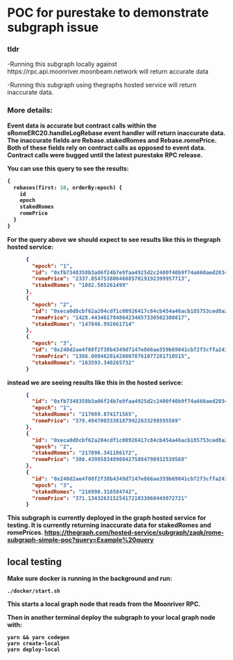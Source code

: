 <h1>POC for purestake to demonstrate subgraph issue</h1>

<h3>tldr</h3>
-Running this subgraph locally against https://rpc.api.moonriver.moonbeam.network will return accurate data


-Running this subgraph using thegraphs hosted service will return inaccurate data.







<h3>More details:</h3>
<b/>
Event data is accurate but contract calls within the sRomeERC20.handleLogRebase event handler will return inaccurate data. The inaccurate fields are Rebase.stakedRomes and Rebase.romePrice. Both of these fields rely on contract calls as opposed to event data. Contract calls were bugged until the latest purestake RPC release.

You can use this query to see the results:
```graphql
{
  rebases(first: 10, orderBy:epoch) {
    id
    epoch
    stakedRomes
    romePrice
  }
}
```

For the query above we should expect to see results like this in thegraph hosted service:
```json
      {
        "epoch": "1",
        "id": "0xfb7348358b3a06f24b7e9faa4925d2c2400f40b9f74a660aed20341bfb6d9f80",
        "romePrice": "2337.054753806460857019192399957713",
        "stakedRomes": "1082.585261499"
      },
      {
        "epoch": "2",
        "id": "0xeca0d8cbf62a204cdf1c00926417c84cb454a46acb185753ced8a2c777c6d94b",
        "romePrice": "1428.443461784864234657330502300817",
        "stakedRomes": "147846.992661714"
      },
      {
        "epoch": "3",
        "id": "0x240d2ae4f08f2f38b4349d7147e866ae359b69041cb72f3cffa2435497248a21",
        "romePrice": "1386.008462014260078761077281710515",
        "stakedRomes": "163593.340265732"
      }
```

instead we are seeing results like this in the hosted serivce:
```json
      {
        "id": "0xfb7348358b3a06f24b7e9faa4925d2c2400f40b9f74a660aed20341bfb6d9f80",
        "epoch": "1",
        "stakedRomes": "217089.874171565",
        "romePrice": "379.49470033381879922633298595569"
      },
      {
        "id": "0xeca0d8cbf62a204cdf1c00926417c84cb454a46acb185753ced8a2c777c6d94b",
        "epoch": "2",
        "stakedRomes": "217096.341186172",
        "romePrice": "380.4399583489084275884790932539568"
      },
      {
        "id": "0x240d2ae4f08f2f38b4349d7147e866ae359b69041cb72f3cffa2435497248a21",
        "epoch": "3",
        "stakedRomes": "216990.318584742",
        "romePrice": "371.1343263152541721033060449872721"
      }
```

This subgraph is currently deployed in the graph hosted service for testing. It is currently returning inaccurate data for stakedRomes and romePrices.
https://thegraph.com/hosted-service/subgraph/zaqk/rome-subgraph-simple-poc?query=Example%20query

## local testing
Make sure docker is running in the background and run:
```
./docker/start.sh
```

This starts a local graph node that reads from the Moonriver RPC.

Then in another terminal deploy the subgraph to your local graph node with:
```
yarn && yarn codegen
yarn create-local
yarn deploy-local
```
